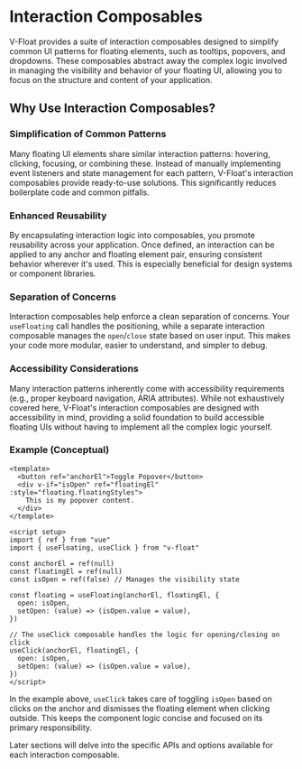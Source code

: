 # Interaction Composables

V-Float provides a suite of interaction composables designed to simplify common UI patterns for floating elements, such as tooltips, popovers, and dropdowns. These composables abstract away the complex logic involved in managing the visibility and behavior of your floating UI, allowing you to focus on the structure and content of your application.

## Why Use Interaction Composables?

### Simplification of Common Patterns

Many floating UI elements share similar interaction patterns: hovering, clicking, focusing, or combining these. Instead of manually implementing event listeners and state management for each pattern, V-Float's interaction composables provide ready-to-use solutions. This significantly reduces boilerplate code and common pitfalls.

### Enhanced Reusability

By encapsulating interaction logic into composables, you promote reusability across your application. Once defined, an interaction can be applied to any anchor and floating element pair, ensuring consistent behavior wherever it's used. This is especially beneficial for design systems or component libraries.

### Separation of Concerns

Interaction composables help enforce a clean separation of concerns. Your `useFloating` call handles the positioning, while a separate interaction composable manages the `open`/`close` state based on user input. This makes your code more modular, easier to understand, and simpler to debug.

### Accessibility Considerations

Many interaction patterns inherently come with accessibility requirements (e.g., proper keyboard navigation, ARIA attributes). While not exhaustively covered here, V-Float's interaction composables are designed with accessibility in mind, providing a solid foundation to build accessible floating UIs without having to implement all the complex logic yourself.

### Example (Conceptual)

```vue
<template>
  <button ref="anchorEl">Toggle Popover</button>
  <div v-if="isOpen" ref="floatingEl" :style="floating.floatingStyles">
    This is my popover content.
  </div>
</template>

<script setup>
import { ref } from "vue"
import { useFloating, useClick } from "v-float"

const anchorEl = ref(null)
const floatingEl = ref(null)
const isOpen = ref(false) // Manages the visibility state

const floating = useFloating(anchorEl, floatingEl, {
  open: isOpen,
  setOpen: (value) => (isOpen.value = value),
})

// The useClick composable handles the logic for opening/closing on click
useClick(anchorEl, floatingEl, {
  open: isOpen,
  setOpen: (value) => (isOpen.value = value),
})
</script>
```

In the example above, `useClick` takes care of toggling `isOpen` based on clicks on the anchor and dismisses the floating element when clicking outside. This keeps the component logic concise and focused on its primary responsibility.

Later sections will delve into the specific APIs and options available for each interaction composable.
